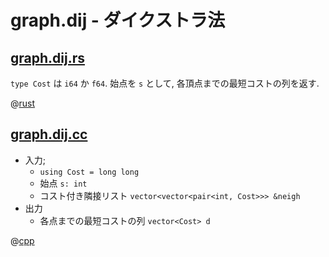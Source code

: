 # graph.dij - ダイクストラ法

## [graph.dij.rs](graph.dij.rs)

`type Cost` は `i64` か `f64`.
始点を `s` として, 各頂点までの最短コストの列を返す.

@[rust](graph.dij.rs)

## [graph.dij.cc](graph.dij.cc)

- 入力;
    - `using Cost = long long`
    - 始点 `s: int`
    - コスト付き隣接リスト `vector<vector<pair<int, Cost>>> &neigh`
- 出力
    - 各点までの最短コストの列 `vector<Cost> d`

@[cpp](graph.dij.cc)
